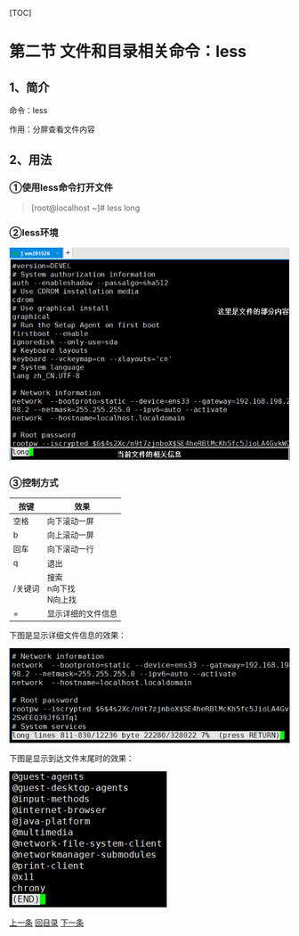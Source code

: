 [TOC]

# 第二节 文件和目录相关命令：less

## 1、简介

命令：less

作用：分屏查看文件内容



## 2、用法

### ①使用less命令打开文件

> [root@localhost ~]# less long



### ②less环境

![images](images/img035.png)



### ③控制方式

| 按键    | 效果                           |
| ------- | ------------------------------ |
| 空格    | 向下滚动一屏                   |
| b       | 向上滚动一屏                   |
| 回车    | 向下滚动一行                   |
| q       | 退出                           |
| /关键词 | 搜索<br />n向下找<br />N向上找 |
| =       | 显示详细的文件信息             |

下图是显示详细文件信息的效果：

![images](images/img036.png)

下图是显示到达文件末尾时的效果：

![images](images/img037.png)



[上一条](verse02-11-cat.html) [回目录](verse02-00-index.html) [下一条](verse02-13-tail.html)